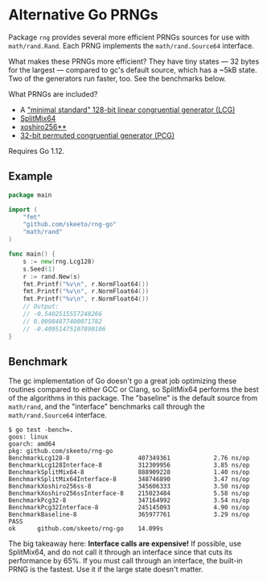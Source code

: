 # Alternative Go PRNGs

Package `rng` provides several more efficient PRNGs sources for use with
`math/rand.Rand`. Each PRNG implements the `math/rand.Source64`
interface.

What makes these PRNGs more efficient? They have tiny states — 32 bytes
for the largest — compared to gc's default source, which has a ~5kB
state. Two of the generators run faster, too. See the benchmarks below.

What PRNGs are included?

* A ["minimal standard" 128-bit linear congruential generator (LCG)][lcg128]
* [SplitMix64][sm64]
* [xoshiro256\*\*][xo]
* [32-bit permuted congruential generator (PCG)][pcg32]

[lcg128]: http://www.pcg-random.org/posts/does-it-beat-the-minimal-standard.html
[sm64]: http://xoshiro.di.unimi.it/splitmix64.c
[xo]: http://xoshiro.di.unimi.it/xoshiro256starstar.c
[pcg32]: http://www.pcg-random.org/download.html

Requires Go 1.12.

## Example

```go
package main

import (
	"fmt"
	"github.com/skeeto/rng-go"
	"math/rand"
)

func main() {
	s := new(rng.Lcg128)
	s.Seed(1)
	r := rand.New(s)
	fmt.Printf("%v\n", r.NormFloat64())
	fmt.Printf("%v\n", r.NormFloat64())
	fmt.Printf("%v\n", r.NormFloat64())
	// Output:
	// -0.5402515557248266
	// 0.00984877400071782
	// -0.40951475107890106
}
```

## Benchmark

The gc implementation of Go doesn't go a great job optimizing these
routines compared to either GCC or Clang, so SplitMix64 performs the
best of the algorithms in this package. The "baseline" is the default
source from `math/rand`, and the "interface" benchmarks call through the
`math/rand.Source64` interface.

    $ go test -bench=.
    goos: linux
    goarch: amd64
    pkg: github.com/skeeto/rng-go
    BenchmarkLcg128-8                  	407349361	         2.76 ns/op
    BenchmarkLcg128Interface-8         	312309956	         3.85 ns/op
    BenchmarkSplitMix64-8              	888909228	         1.40 ns/op
    BenchmarkSplitMix64Interface-8     	348746890	         3.47 ns/op
    BenchmarkXoshiro256ss-8            	345606333	         3.50 ns/op
    BenchmarkXoshiro256ssInterface-8   	215023484	         5.58 ns/op
    BenchmarkPcg32-8                   	347164992	         3.54 ns/op
    BenchmarkPcg32Interface-8          	245145093	         4.90 ns/op
    BenchmarkBaseline-8                	365977761	         3.29 ns/op
    PASS
    ok  	github.com/skeeto/rng-go	14.099s

The big takeaway here: **Interface calls are expensive!** If possible,
use SplitMix64, and do not call it through an interface since that cuts
its performance by 65%. If you must call through an interface, the
built-in PRNG is the fastest. Use it if the large state doesn't matter.
